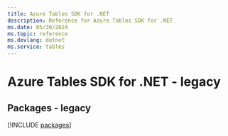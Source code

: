 ```yaml
---
title: Azure Tables SDK for .NET
description: Reference for Azure Tables SDK for .NET
ms.date: 05/30/2024
ms.topic: reference
ms.devlang: dotnet
ms.service: tables
---
```

# Azure Tables SDK for .NET - legacy
## Packages - legacy
[!INCLUDE [packages](tables-index.md)]